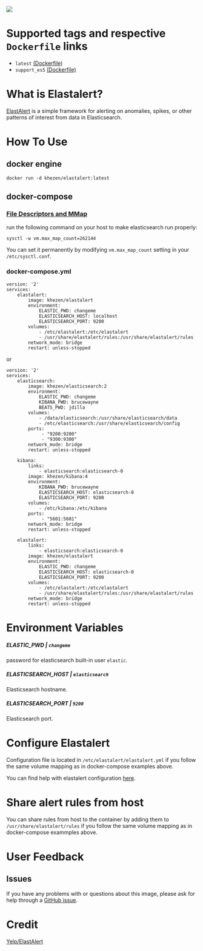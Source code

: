 [![](https://images.microbadger.com/badges/image/khezen/elastalert.svg)](https://hub.docker.com/r/khezen/elastalert/)

# Supported tags and respective `Dockerfile` links

* `latest` [(Dockerfile)](https://github.com/Khezen/docker-elastalert/Dockerfile)
* `support_es5` [(Dockerfile)](https://github.com/Khezen/docker-elastalert/blob/support_es5/Dockerfile)

# What is Elastalert?
[ElastAlert](https://github.com/Yelp/elastalert) is a simple framework for alerting on anomalies, spikes, or other patterns of interest from data in Elasticsearch.


# How To Use

## docker engine

```
docker run -d khezen/elastalert:latest   
```

## docker-compose

### [File Descriptors and MMap](https://www.elastic.co/guide/en/elasticsearch/guide/current/_file_descriptors_and_mmap.html)

run the following command on your host to make elasticsearch run properly:
```
sysctl -w vm.max_map_count=262144
```
You can set it permanently by modifying `vm.max_map_count` setting in your `/etc/sysctl.conf`.

### docker-compose.yml
```
version: '2'
services:    
    elastalert:
        image: khezen/elastalert
        environment:
            ELASTIC_PWD: changeme
            ELASTICSEARCH_HOST: localhost
            ELASTICSEARCH_PORT: 9200
        volumes:
            - /etc/elastalert:/etc/elastalert
            - /usr/share/elastalert/rules:/usr/share/elastalert/rules
        network_mode: bridge
        restart: unless-stopped

```
or

```
version: '2'
services:
    elasticsearch:
        image: khezen/elasticsearch:2
        environment:
            ELASTIC_PWD: changeme
            KIBANA_PWD: brucewayne
            BEATS_PWD: jdilla
        volumes:
            - /data/elasticsearch:/usr/share/elasticsearch/data
            - /etc/elasticsearch:/usr/share/elasticsearch/config 
        ports:
             - "9200:9200"
             - "9300:9300"
        network_mode: bridge
        restart: unless-stopped

    kibana:
        links:
            - elasticsearch:elasticsearch-0
        image: khezen/kibana:4
        environment:
            KIBANA_PWD: brucewayne
            ELASTICSEARCH_HOST: elasticsearch-0
            ELASTICSEARCH_PORT: 9200
        volumes:
            - /etc/kibana:/etc/kibana
        ports:
             - "5601:5601"
        network_mode: bridge
        restart: unless-stopped
    
    elastalert:
        links:
            - elasticsearch:elasticsearch-0
        image: khezen/elastalert
        environment:
            ELASTIC_PWD: changeme
            ELASTICSEARCH_HOST: elasticsearch-0
            ELASTICSEARCH_PORT: 9200
        volumes:
            - /etc/elastalert:/etc/elastalert
            - /usr/share/elastalert/rules:/usr/share/elastalert/rules
        network_mode: bridge
        restart: unless-stopped

```
# Environment Variables

##### ELASTIC_PWD | `changeme`
password for elasticsearch built-in user `elastic`.

##### ELASTICSEARCH_HOST | `elasticsearch`
Elasticsearch hostname.

##### ELASTICSEARCH_PORT | `9200`
Elasticsearch port.

# Configure Elastalert

Configuration file is located in `/etc/elastalert/elastalert.yml` if you follow the same volume mapping as in docker-compose examples above.

You can find help with elastalert configuration [here](https://elastalert.readthedocs.io/en/latest/index.html).

# Share alert rules from host

You can share rules from host to the container by adding them to `/usr/share/elastalert/rules` if you follow the same volume mapping as in docker-compose exammples above.

# User Feedback
## Issues
If you have any problems with or questions about this image, please ask for help through a [GitHub issue](https://github.com/Khezen/docker-elastalert/issues).

# Credit

[Yelp/ElastAlert](https://github.com/Yelp/elastalert)